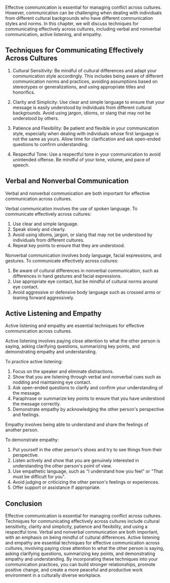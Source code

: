 
Effective communication is essential for managing conflict across cultures. However, communication can be challenging when dealing with individuals from different cultural backgrounds who have different communication styles and norms. In this chapter, we will discuss techniques for communicating effectively across cultures, including verbal and nonverbal communication, active listening, and empathy.

Techniques for Communicating Effectively Across Cultures
--------------------------------------------------------

1. Cultural Sensitivity: Be mindful of cultural differences and adapt your communication style accordingly. This includes being aware of different communication norms and practices, avoiding assumptions based on stereotypes or generalizations, and using appropriate titles and honorifics.

2. Clarity and Simplicity: Use clear and simple language to ensure that your message is easily understood by individuals from different cultural backgrounds. Avoid using jargon, idioms, or slang that may not be understood by others.

3. Patience and Flexibility: Be patient and flexible in your communication style, especially when dealing with individuals whose first language is not the same as yours. Allow time for clarification and ask open-ended questions to confirm understanding.

4. Respectful Tone: Use a respectful tone in your communication to avoid unintended offense. Be mindful of your tone, volume, and pace of speech.

Verbal and Nonverbal Communication
----------------------------------

Verbal and nonverbal communication are both important for effective communication across cultures.

Verbal communication involves the use of spoken language. To communicate effectively across cultures:

1. Use clear and simple language.
2. Speak slowly and clearly.
3. Avoid using idioms, jargon, or slang that may not be understood by individuals from different cultures.
4. Repeat key points to ensure that they are understood.

Nonverbal communication involves body language, facial expressions, and gestures. To communicate effectively across cultures:

1. Be aware of cultural differences in nonverbal communication, such as differences in hand gestures and facial expressions.
2. Use appropriate eye contact, but be mindful of cultural norms around eye contact.
3. Avoid aggressive or defensive body language such as crossed arms or leaning forward aggressively.

Active Listening and Empathy
----------------------------

Active listening and empathy are essential techniques for effective communication across cultures.

Active listening involves paying close attention to what the other person is saying, asking clarifying questions, summarizing key points, and demonstrating empathy and understanding.

To practice active listening:

1. Focus on the speaker and eliminate distractions.
2. Show that you are listening through verbal and nonverbal cues such as nodding and maintaining eye contact.
3. Ask open-ended questions to clarify and confirm your understanding of the message.
4. Paraphrase or summarize key points to ensure that you have understood the message correctly.
5. Demonstrate empathy by acknowledging the other person's perspective and feelings.

Empathy involves being able to understand and share the feelings of another person.

To demonstrate empathy:

1. Put yourself in the other person's shoes and try to see things from their perspective.
2. Listen actively and show that you are genuinely interested in understanding the other person's point of view.
3. Use empathetic language, such as "I understand how you feel" or "That must be difficult for you".
4. Avoid judging or criticizing the other person's feelings or experiences.
5. Offer support or assistance if appropriate.

Conclusion
----------

Effective communication is essential for managing conflict across cultures. Techniques for communicating effectively across cultures include cultural sensitivity, clarity and simplicity, patience and flexibility, and using a respectful tone. Verbal and nonverbal communication are both important, with an emphasis on being mindful of cultural differences. Active listening and empathy are essential techniques for effective communication across cultures, involving paying close attention to what the other person is saying, asking clarifying questions, summarizing key points, and demonstrating empathy and understanding. By incorporating these techniques into your communication practices, you can build stronger relationships, promote positive change, and create a more peaceful and productive work environment in a culturally diverse workplace.
